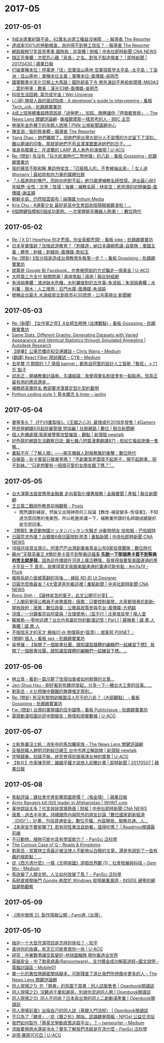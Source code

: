 # 2017-05

## 2017-05-01
- [9成派遣業紀錄不良，42萬名派遣工權益沒保障　 - 報導者 The Reporter](https://www.twreporter.org/a/temporary-worker-rights-no-guarantee)
- [達成率100%的勞動檢查，為何得不到勞工信任？ - 報導者 The Reporter](https://www.twreporter.org/a/labor-inspection)
- [網路報稅17年首見塞車 國稅局：非當機 | 財經 | 中央社即時新聞 CNA NEWS](http://www.cna.com.tw/news/afe/201705010105-1.aspx)
- [顏正芳專欄：​怎麼忍心藉「家長」之名，對孩子製造傷害？ | 即時新聞 | 20170430 | 蘋果日報](http://www.appledaily.com.tw/realtimenews/article/new/20170430/1108469/)
- [打破軍種本位！陸軍進「住」空軍佳山基地 空軍搭艦登太平島 -太平島｜丁渝洲｜佳山基地｜軍種本位主義｜軍種本位-風傳媒-吳明杰](http://www.storm.mg/article/258394)
- [國軍戰車光天化日開上大馬路！國防部長下令 營外演訓不再偷偷摸摸-M60A3｜雲豹甲車｜戰車｜漢光33號-風傳媒-吳明杰](http://www.storm.mg/article/258395)
- [科技生活囧興: 韋宗成宇宙 / Wei-Universe](http://anandydy529.blogspot.tw/2017/05/Wei-Universe.html)
- [[心得] 開發人員的面試指南 - A developer's guide to interviewing - 看板 Tech_Job - 批踢踢實業坊](https://www.ptt.cc/bbs/Tech_Job/M.1493550151.A.B46.html)
- [4成上班族體重超標原因是「過勞肥」，加班、晚睡讓你「呼吸都會胖」 - The News Lens 關鍵評論網](https://www.thenewslens.com/article/67271)- [像福爾摩斯一樣思考的人 - BBC 主页](http://www.bbc.com/ukchina/trad/vert_fut/2016/04/160425_vert_fut_the-man-who-thinks-like-sherlock-holmes?ocid=socialflow_facebook)
- [勞保年金危機下的年輕人困境 | PNN 公視新聞議題中心](http://pnn.pts.org.tw/main/2017/04/30/%E5%8B%9E%E4%BF%9D%E5%B9%B4%E9%87%91%E5%8D%B1%E6%A9%9F%E4%B8%8B%E7%9A%84%E5%B9%B4%E8%BC%95%E4%BA%BA%E5%9B%B0%E5%A2%83/)
- [陳宣澍／我的胖身體 - 報導者 The Reporter](https://www.twreporter.org/a/opinion-my-big-size-body)
- [Yang Zhao - 她們離開了，但她們用台灣大部分人不習慣的方式留下了深刻、難以磨滅的印象，那就是她們不苟且渾渾噩噩過她們的日子。...](https://www.facebook.com/zhao.yang.37/posts/1273092419455975)
- [我身為獵魔士：在波蘭的 LARP 真人角色扮演冒險 | U-ACG](http://www.u-acg.com/archives/13660)
- [Re: [問卦] 有沒有「玩大航海時代二學地理」的八卦 - 看板 Gossiping - 批踢踢實業坊](https://www.ptt.cc/bbs/Gossiping/M.1493219534.A.91C.html)
- [我的痛苦不能和解 專訪林奕含：「已經插入的，不會被抽出來」 | 女人迷 Womany | 最給妳和你力量的媒體社群](https://womany.net/read/article/13052)
- [「人插進妳的嘴巴，而妳向他對不起」她13歲遭補教名師性侵，道出最心碎5年經歷-女性｜文學｜性侵｜強暴｜補教名師｜林奕含｜房思琪的初戀樂園-風傳媒-謝孟穎](http://www.storm.mg/lifestyle/258181)
- [朝鮮半島，仍然陰雲密布 | 端傳媒 Initium Media](https://theinitium.com/article/20170424-opinion-li-er-dprk/)
- [Kris Chu - #通靈少女 最好是高中生會因為陰陽眼被霸凌啦！...](https://www.facebook.com/krisnight/posts/1339780196071203)
- [6個關鍵指標和5個成功案例，一次掌握聊天機器人熱潮！｜數位時代](https://www.bnext.com.tw/article/44008/six-key-points-and-five-successful-cases-of-chatbot-marketing)

## 2017-05-02

- [Re: [ＸＤ] HowHow 你才禿頭，你全家都禿頭! - 看板 joke - 批踢踢實業坊](https://www.ptt.cc/bbs/joke/M.1493647739.A.C28.html)
- [日本皇軍復辟？加強武道教育？「刺槍道」納日本課綱惹議-自衛隊｜軍國主義｜體育｜刺槍｜刺槍術-風傳媒-詹如玉](http://www.storm.mg/article/259530)
- [Re: [問卦] S型分班是造成台灣教育失敗第一步？ - 看板 Gossiping - 批踢踢實業坊](https://www.ptt.cc/bbs/Gossiping/M.1493693635.A.838.html)
- [就算是 Google 和 Facebook，也會被原始的方式騙走一億美金 | U-ACG](http://www.u-acg.com/archives/13711)
- [大陸第三方支付 掀關閉潮 | 兩岸焦點 | 兩岸 | 聯合財經網](https://money.udn.com/money/story/5603/2437112)
- [朱淑娟專欄：渡過缺水危機，水利署做對的五件事-朱淑娟｜朱淑娟專欄｜水利署｜限水｜人工增雨｜石門水庫-風傳媒-朱淑娟](http://www.storm.mg/article/258916)
- [號稱全台最大 水湳經貿文創夜市4/30熄燈 - 公共電視台 新聞網](http://news.pts.org.tw/article/357256)

## 2017-05-03

- [Re: [新聞] 【女作家之死】A女師生畸戀 (法律觀點) - 看板 Gossiping - 批踢踢實業坊](https://www.ptt.cc/bbs/Gossiping/M.1493761369.A.874.html)
- [Same Stats, Different Graphs: Generating Datasets with Varied Appearance and Identical Statistics through Simulated Annealing | Autodesk Research](https://www.autodeskresearch.com/publications/samestats)
- [【隨筆】公車恐懼症和交通建設 – Chris Wang – Medium](https://medium.com/@chris916/%E9%9A%A8%E7%AD%86-%E5%85%AC%E8%BB%8A%E6%81%90%E6%87%BC%E7%97%87%E5%92%8C%E4%BA%A4%E9%80%9A%E5%BB%BA%E8%A8%AD-2f343fda5999)
- [[翻譯] React Fiber 現狀確認 – CYB – Medium](https://medium.com/@_cybai/%E7%BF%BB%E8%AD%AF-react-fiber-%E7%8F%BE%E7%8B%80%E7%A2%BA%E8%AA%8D-fd3808072279)
- [去年雙 11 期間的 1.7 億個 banner，都來自阿里的設計人工智能「魯班」 » ㄇㄞˋ點子](https://www.mydesy.com/banner)
- [邱丞正 - 開補教業討論串，先講結論：我覺得實名制度會有一點點用，但真正最有用的應該還是...](https://www.facebook.com/permalink.php?story_fbid=10209075387816979&id=1086879316)
- [補教師真實姓名 教部要求落實定型化契約載明](https://tw.news.yahoo.com/%E8%A3%9C%E6%95%99%E5%B8%AB%E7%9C%9F%E5%AF%A6%E5%A7%93%E5%90%8D-%E6%95%99%E9%83%A8%E8%A6%81%E6%B1%82%E8%90%BD%E5%AF%A6%E5%AE%9A%E5%9E%8B%E5%8C%96%E5%A5%91%E7%B4%84%E8%BC%89%E6%98%8E-090822562.html)
- [Python coding style 1: 基本概念 & linter – ianlini](https://ianliniblog.wordpress.com/2017/05/03/python-coding-style-1-%E5%9F%BA%E6%9C%AC%E6%A6%82%E5%BF%B5-linter/)

## 2017-05-04

- [要等多久？《FFVII重製版》、《王國之心3》最慢或在2018年發售 | 4Gamers](https://www.4gamers.com.tw/news/detail/31967/final-fantasy-vii-remake-kingdom-hearts-3-still-long-wait)
- [陸民營網媒6月起從嚴管理 禁採編 | 社群網路 | 數位 | 聯合新聞網](https://udn.com/news/story/7088/2439324)
- [個人危機處理:我家被警察攻堅摧毀 - 觀點 | 新頭殼 newtalk](https://newtalk.tw/opinion/view/21651)
- [好色龍的網路生活觀察日誌: 雜七雜八短篇漫畫翻譯871 - 假如它看起來像一隻鴨...](http://hornydragon.blogspot.com/2017/05/871.html)
- [重點不在「了解人類」——聊天機器人對服務業的衝擊｜數位時代](https://www.bnext.com.tw/article/44357/chatbot-threats-service-industry)
- [白徽茵 - 狄卡實習只徵異男嗎？ “不創業當老闆買不起房子，開不起跑車，把不到妹。” “只是想要有一個很可愛的女朋友錯了嗎？”...](https://www.facebook.com/whitemold/posts/1308350355868058)

## 2017-05-05

- [台大演算法首度應用金融業 走向客製化優惠服務 | 金融要聞 | 產經 | 聯合新聞網](https://udn.com/news/story/7239/2443405)
- [王立第二戰研所教育前哨觀察 - Posts](https://www.facebook.com/eoiss.edu/posts/645577695637673)
  - 既然講到補習，然後又出現神奇的三段論【教改-補習變多-性侵害】，不知道怎麼回應的鬼東西，所以乾脆來講一下，補教業所謂的名師跟成績變好是怎麼回事。
- [【閒聊】東武動物園ドッタンバッタン大騒ぎ @動物朋友 哈啦板 - 巴哈姆特](https://forum.gamer.com.tw/C.php?bsn=27922&snA=461)
- [日圓荒求外援？台銀擺6億日圓現鈔澄清 | 重點新聞 | 中央社即時新聞 CNA NEWS](http://www.cna.com.tw/news/firstnews/201705055014-1.aspx)
- [18個月投資五億元，阿里巴巴台灣創業者基金公布9家投資團隊｜數位時代](https://www.bnext.com.tw/article/44359/alibaba-entrepreneurs-fund-annouance-investment-portfolio)
- [蘇州™天龍茶裏王 #關於黑卡買不到聖典這檔事 **先說一下那個黑卡買不到聖典的苦主就是我**，因為這件傳說在河道上廣泛轉噗，我覺得我要幫美國運通的黑卡平反一下 首先，我覺得當天我跟美國運通的溝通可能有點 - #m7q7jf - Plurk](https://www.plurk.com/p/m7q7jf)
- [報稅系統介面被罵翻的背後... · 嫁給 RD 的 UI Designer](https://blog.akanelee.me/2017/05/04/unitary-income-tax/)
- [日圓怎麼換最省？4大管道差別看這裡 | 重點新聞 | 中央社即時新聞 CNA NEWS](http://www.cna.com.tw/news/firstnews/201705050225-1.aspx?utm_source=facebook.com&utm_medium=fanpage&utm_campaign=fbpost)
- [Bono Shih - 【論林奕含的案子，此文公開可分享】...](https://www.facebook.com/BonoShih/posts/10213263143637218)
- [「入閣前覺得公務員不肯擔風險」唐鳳：只要控制風險，大家都很勇於創新-開放政府｜唐鳳｜數位政委｜公務員政策參與平台-風傳媒-方炳超](http://www.storm.mg/article/261765)
- [洪偉／一分鐘看完谷阿莫與「合理使用」（並不行 | 沃草烙哲學 | 鳴人堂](https://opinion.udn.com/opinion/story/6685/2445319)
- [蘇微希──聖地巡禮？台北也有屬於你的動漫記憶！Part.1 | 蘇微希 | 讀.書.人專欄 | 讀.書.人](https://reader.udn.com/reader/story/11081/2431880)
- [不相信天才的天才 楊格01 @ 物理萌史(首頁) :: 痞客邦 PIXNET ::](http://physicstory.pixnet.net/blog/post/216129188?m=off)
- [[閒聊] 插入 - 看板 sex - 批踢踢實業坊](https://www.ptt.cc/bbs/sex/M.1493908595.A.93E.html)
- [吳學展 - 【我開了一個臉書社團，跟知識型媒體的編輯們一起練習下標】 我開了一個臉書社團，跟知識型媒體的編輯們一起練習下標。...](https://www.facebook.com/wu50350/posts/1700334009982943)

## 2017-05-06

- [林立青 - 看到一篇示範了性侵加害者如何脫罪的文章...](https://www.facebook.com/liqingl3/posts/1756149704401017?pnref=story)
- [Jen-Shuo Hsu - 剛好看到有夥伴提起，分享一下一樁台大工會的往事。...](https://www.facebook.com/jenshuo.hsu.5/posts/1466969003355884)
- [劉家丞 - ＃比想像中艱難的無罪推定原則...](https://www.facebook.com/jojojerryliu/posts/10154447733695965)
- [Re: [問卦] 有沒有黎明幼稚園沒人在乎的八卦？（內部觀點） - 看板 Gossiping - 批踢踢實業坊](https://www.ptt.cc/bbs/Gossiping/M.1494081710.A.541.html)
- [Fw: [問卦] 台灣的軍隊擋的住中國嗎 - 看板 PublicIssue - 批踢踢實業坊](https://www.ptt.cc/bbs/PublicIssue/M.1455723064.A.AC2.html)
- [電競動漫校園巡迴中間報告：熱情和現實數據 | U-ACG](http://www.u-acg.com/archives/13768)

## 2017-05-07

- [土魠魚羹沒土魠：消失中的馬加鰆家族 - The News Lens 關鍵評論網](https://www.thenewslens.com/article/63341)
- [反殖民韓人趙明河刺殺日親王 台中市將立解說碑 | 新頭殼 newtalk](https://newtalk.tw/news/view/2017-05-04/85908)
- [完璧歸暴，拾碟不眛，終究會得到玻璃渣女神的獎賞 | U-ACG](http://www.u-acg.com/archives/13800)
- [【有片】作家陳芳明：婚姻平權才該放入前瞻計畫 | 即時新聞 | 20170507 | 蘋果日報](http://www.appledaily.com.tw/realtimenews/article/new/20170507/1113490/)

## 2017-05-08

- [焦點評論：建社會宅會影響周圍房價？（張金鶚） | 蘋果日報](http://www.appledaily.com.tw/appledaily/article/headline/20170508/37643140/%E7%84%A6%E9%BB%9E%E8%A9%95%E8%AB%96%EF%BC%9A%E5%BB%BA%E7%A4%BE%E6%9C%83%E5%AE%85%E6%9C%83%E5%BD%B1%E9%9F%BF%E5%91%A8%E5%9C%8D%E6%88%BF%E5%83%B9%EF%BC%9F%EF%BC%88%E5%BC%B5%E9%87%91%E9%B6%9A%EF%BC%89)
- [Army Rangers kill ISIS leader in Afghanistan | WHNT.com](http://whnt.com/2017/05/07/army-rangers-kill-isis-leader-in-afghanistan/)
- [辜仲諒話太多？代言娃娃當場熱昏 | 財經 | 中央社即時新聞 CNA NEWS](http://www.cna.com.tw/news/afe/201705080237-1.aspx)
- [唐鳳 - 過去半年來，持續跟院內與院外的朋友討論「數位國家創新經濟（DIGI⁺）」計畫，包括資通安全、數位平權、內容開放、服務共通、人...](https://www.facebook.com/shu.w.zhengwei/posts/217517955406149)
- [【朱家安不要偷懶了】若有同性專法自助餐，值得吃嗎？ | Readmoo閱讀最前線](https://news.readmoo.com/2017/05/08/kris-170508-homo-marriage/#ffn1)
- [不只動物，植物可能也具有學習能力？ - PanSci 泛科學](http://pansci.asia/archives/117349)
- [The Curious Case of Q - Roads & Kingdoms](http://roadsandkingdoms.com/2017/the-curious-case-of-q/)
- [劉家丞 - 其實林立青最近被法律人不斷施以白眼的文章，還是有說到了一些有趣的根節點：...](https://www.facebook.com/jojojerryliu/posts/10154452784570965)
- [從《西方憑什麼》一窺《文明帝國》遊戲世界觀 (1)：社會發展與科技 – Gem Wu – Medium](https://medium.com/@gemwu/%E5%BE%9E-%E8%A5%BF%E6%96%B9%E6%86%91%E4%BB%80%E9%BA%BC-%E4%B8%80%E7%AA%BA-%E6%96%87%E6%98%8E%E5%B8%9D%E5%9C%8B-%E9%81%8A%E6%88%B2%E4%B8%96%E7%95%8C%E8%A7%80-1-%E7%A4%BE%E6%9C%83%E7%99%BC%E5%B1%95%E8%88%87%E7%A7%91%E6%8A%80-b39b168d4ad3)
- [馬改變了人類文明，人又如何改變了馬？ - PanSci 泛科學](http://pansci.asia/archives/118808)
- [系統直接開後門 Google 再度於 Windows 發現嚴重漏洞 - INSIDE 硬塞的網路趨勢觀察](https://www.inside.com.tw/2017/05/09/microsofts-backdoor)


## 2017-05-09

- [《雨中冒險 2》製作情報公開 - Fami通（台灣）](https://www.famitsu.tw/articles/2017/05/002523.html)

## 2017-05-10

- [维护一个大型开源项目是怎样的体验？ - 知乎](https://www.zhihu.com/question/36292298/answer/160028010)
- [善待你的收藏，有天它可能會救你一命 | U-ACG](http://www.u-acg.com/archives/13812)
- [研究：中東戰爭讓空氣變好-地球圖輯隊 帶你看透全世界](https://dq.yam.com/post.php?id=4533)
- [電腦安全 - 中了勒索病毒(Ransomware)，支付贖金成功解密過程~圖文說明 - 電腦討論區 - Mobile01](https://www.mobile01.com/topicdetail.php?f=508&t=5141450)
- [單一化的異性戀親密關係腳本，可能殘害了遠比我們所想像中更多的人 - The News Lens 關鍵評論網](https://www.thenewslens.com/article/67818)
- [同人現場之1》在「祭典」的氛圍下買書：同人誌販售會 | Openbook閱讀誌](http://www.openbook.org.tw/article/20170509-442)
- [同人現場之2》沒聽過千業和謝哥，別說你混過同人圈 | Openbook閱讀誌](http://www.openbook.org.tw/article/20170509-444)
- [同人現場之3》同人不同命？日本與台灣的同人二創動漫產業 | Openbook閱讀誌](http://www.openbook.org.tw/article/20170509-445)
- [同人現場彩蛋》出版自己的同人誌（基礎入門流程） | Openbook閱讀誌](http://www.openbook.org.tw/article/20170509-443)
- [不只為了「聽見」／從《聲之形》開始，認識聽覺障礙 - NPOst 公益交流站](http://npost.tw/archives/34019)
- [我們如何製作「蔡英文勞動政策追蹤平台」？ – twreporter – Medium](https://medium.com/twreporter/%E6%88%91%E5%80%91%E5%A6%82%E4%BD%95%E8%A3%BD%E4%BD%9C-%E8%94%A1%E8%8B%B1%E6%96%87%E5%8B%9E%E5%8B%95%E6%94%BF%E7%AD%96%E8%BF%BD%E8%B9%A4%E5%B9%B3%E5%8F%B0-643a4d3dab01)
- [洗臉要用熱水還是冷水？要先了解我們洗臉是在洗什麼 - PanSci 泛科學](http://pansci.asia/archives/119023)
- [追憶‧藤原可可亞 | U-ACG](http://www.u-acg.com/archives/13762)

